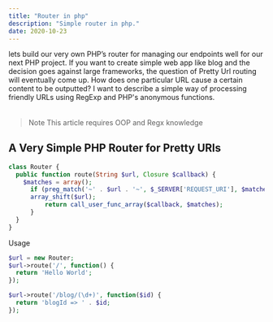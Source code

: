 ```yaml
---
title: "Router in php"
description: "Simple router in php."
date: 2020-10-23
---
```

lets build our very own PHP’s router for managing our endpoints well for our next PHP project.
If you want to create simple web app like blog and the decision goes against large frameworks, the question of Pretty Url routing will eventually come up. How does one particular URL cause a certain content to be outputted? I want to describe a simple way of processing friendly URLs using RegExp and PHP's anonymous functions.
>###### 
>Note This article requires OOP and Regx knowledge
## A Very Simple PHP Router for Pretty URls

```PHP
class Router {
  public function route(String $url, Closure $callback) {
    $matches = array();
	  if (preg_match('~' . $url . '~', $_SERVER['REQUEST_URI'], $matches)) {
      array_shift($url);
		  return call_user_func_array($callback, $matches);
	  }
  }
}
```
Usage
```PHP
$url = new Router;
$url->route('/', function() {
  return 'Hello World';
});

$url->route('/blog/(\d+)', function($id) {
  return 'blogId => ' . $id;
});
```
